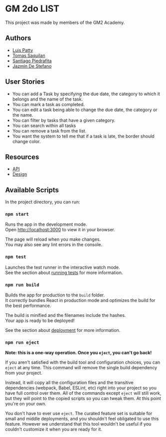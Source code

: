 # GM 2do LIST

This project was made by members of the GM2 Academy.

## Authors

- [Luis Patty](https://github.com/luis-unlam)
- [Tomas Saquilan](https://github.com/tomisaquilan99)
- [Santiago Piedrafita](https://github.com/piedrafita8)
- [Jazmin De Stefano](https://github.com/jazmindestefano)

## User Stories

- You can add a Task by specifying the due date, the category to which it belongs and the name of the task.
- You can mark a task as completed.
- You can edit a task being able to change the due date, the category or the name.
- You can filter by tasks that have a given category.
- You can search within all tasks
- You can remove a task from the list.
- You want the system to tell me that if a task is late, the border should change color.

## Resources

- [API](https://mockapi.io/projects/6297eb2e8d77ad6f750aadad)
- [Design](<https://www.figma.com/file/5ce5dtJ1SA9lkwGloTJWs1/TODO-App-(Community)-(Copy)?node-id=0%3A1>)

## Available Scripts

In the project directory, you can run:

### `npm start`

Runs the app in the development mode.\
Open [http://localhost:3000](http://localhost:3000) to view it in your browser.

The page will reload when you make changes.\
You may also see any lint errors in the console.

### `npm test`

Launches the test runner in the interactive watch mode.\
See the section about [running tests](https://facebook.github.io/create-react-app/docs/running-tests) for more information.

### `npm run build`

Builds the app for production to the `build` folder.\
It correctly bundles React in production mode and optimizes the build for the best performance.

The build is minified and the filenames include the hashes.\
Your app is ready to be deployed!

See the section about [deployment](https://facebook.github.io/create-react-app/docs/deployment) for more information.

### `npm run eject`

**Note: this is a one-way operation. Once you `eject`, you can't go back!**

If you aren't satisfied with the build tool and configuration choices, you can `eject` at any time. This command will remove the single build dependency from your project.

Instead, it will copy all the configuration files and the transitive dependencies (webpack, Babel, ESLint, etc) right into your project so you have full control over them. All of the commands except `eject` will still work, but they will point to the copied scripts so you can tweak them. At this point you're on your own.

You don't have to ever use `eject`. The curated feature set is suitable for small and middle deployments, and you shouldn't feel obligated to use this feature. However we understand that this tool wouldn't be useful if you couldn't customize it when you are ready for it.
